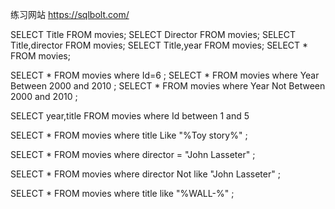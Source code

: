练习网站 https://sqlbolt.com/

SELECT Title FROM movies;
SELECT Director FROM movies;
SELECT Title,director FROM movies;
SELECT Title,year FROM movies;
SELECT * FROM movies;

SELECT *
FROM movies
where Id=6
;
SELECT *
FROM movies
where Year Between 2000 and 2010
;
SELECT *
FROM movies
where Year Not Between 2000 and 2010
;

SELECT year,title
FROM movies
where Id between 1 and 5

SELECT * FROM movies
where title Like "%Toy story%"
;

SELECT * FROM movies
where director = "John Lasseter"
;

SELECT * FROM movies
where director Not like "John Lasseter"
;

SELECT * FROM movies
where title like "%WALL-%"
;